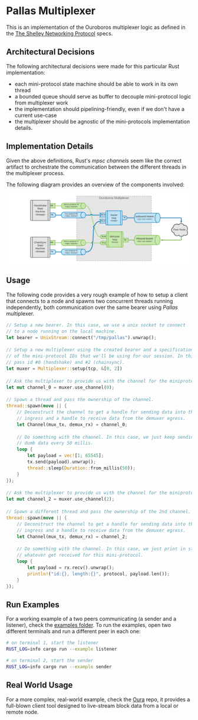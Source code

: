 # Pallas Multiplexer

This is an implementation of the Ouroboros multiplexer logic as defined in the [The Shelley Networking Protocol](https://hydra.iohk.io/build/8242334/download/2/network-spec.pdf) specs.

## Architectural Decisions

The following architectural decisions were made for this particular Rust implementation:

- each mini-protocol state machine should be able to work in its own thread
- a bounded queue should serve as buffer to decouple mini-protocol logic from multiplexer work
- the implementation should pipelining-friendly, even if we don't have a current use-case
- the multiplexer should be agnostic of the mini-protocols implementation details.

## Implementation Details

Given the above definitions, Rust's _mpsc channels_ seem like the correct artifact to orchestrate the communication between the different threads in the multiplexer process.

The following diagram provides an overview of the components involved:

![Multiplexer Diagram](docs/diagram.png)

## Usage

The following code provides a very rough example of how to setup a client that connects to a node and spawns two concurrent threads running independently, both communication over the same bearer using _Pallas_ multiplexer.

```rust
// Setup a new bearer. In this case, we use a unix socket to connect
// to a node running on the local machine.
let bearer = UnixStream::connect("/tmp/pallas").unwrap();

// Setup a new multiplexer using the created bearer and a specification
// of the mini-protocol IDs that we'll be using for our session. In this case, we
// pass id #0 (handshake) and #2 (chainsync).
let muxer = Multiplexer::setup(tcp, &[0, 2])

// Ask the multiplexer to provide us with the channel for the miniprotocol #0.
let mut channel_0 = muxer.use_channel(0);

// Spawn a thread and pass the ownership of the channel.
thread::spawn(move || {
    // Deconstruct the channel to get a handle for sending data into the muxer
    // ingress and a handle to receive data from the demuxer egress.
    let Channel(mux_tx, demux_rx) = channel_0;

    // Do something with the channel. In this case, we just keep sending
    // dumb data every 50 millis.
    loop {
        let payload = vec![1; 65545];
        tx.send(payload).unwrap();
        thread::sleep(Duration::from_millis(50));
    }
});

// Ask the multiplexer to provide us with the channel for the miniprotocol #2.
let mut channel_2 = muxer.use_channel(2);

// Spawn a different thread and pass the ownership of the 2nd channel.
thread::spawn(move || {
    // Deconstruct the channel to get a handle for sending data into the muxer
    // ingress and a handle to receive data from the demuxer egress.
    let Channel(mux_tx, demux_rx) = channel_2;
    
    // Do something with the channel. In this case, we just print in stdout
    // whatever get received for this mini-protocol.
    loop {
        let payload = rx.recv().unwrap();
        println!("id:{}, length:{}", protocol, payload.len());
    }
});
```

## Run Examples

For a working example of a two peers communicating (a sender and a listener), check the [examples folder](examples). To run the examples, open two different terminals and run a different peer in each one:

```sh
# on terminal 1, start the listener
RUST_LOG=info cargo run --example listener
```

```sh
# on terminal 2, start the sender
RUST_LOG=info cargo run --example sender
```

## Real World Usage

For a more complex, real-world example, check the [Oura](https://github.com/txpipe/oura) repo, it provides a full-blown client tool designed to live-stream block data from a local or remote node.